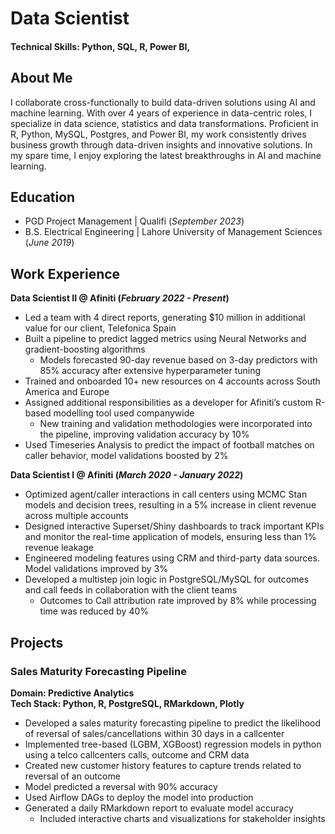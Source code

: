 # Data Scientist

#### Technical Skills: Python, SQL, R, Power BI, 


## About Me						       		
I collaborate cross-functionally to build data-driven solutions using AI and machine learning.
With over 4 years of experience in data-centric roles, I specialize in data science, statistics and data transformations.
Proficient in R, Python, MySQL, Postgres, and Power BI, my work consistently drives business growth 
through data-driven insights and innovative solutions.
In my spare time, I enjoy exploring the latest breakthroughs in AI and machine learning.

## Education						       		
- PGD Project Management	| Qualifi (_September 2023_)	 			        		
- B.S. Electrical Engineering | Lahore University of Management Sciences (_June 2019_)

## Work Experience
**Data Scientist II @ Afiniti (_February 2022 - Present_)**
- Led a team with 4 direct reports, generating $10 million in additional value for our client, Telefonica Spain
- Built a pipeline to predict lagged metrics using Neural Networks and gradient-boosting algorithms
    - Models forecasted 90-day revenue based on 3-day predictors with 85% accuracy after extensive hyperparameter tuning
- Trained and onboarded 10+ new resources on 4 accounts across South America and Europe
- Assigned additional responsibilities as a developer for Afiniti’s custom R-based modelling tool used companywide
    - New training and validation methodologies were incorporated into the pipeline, improving validation accuracy by 10%
- Used Timeseries Analysis to predict the impact of football matches on caller behavior, model validations boosted by 2%

**Data Scientist I @ Afiniti (_March 2020 - January 2022_)**
- Optimized agent/caller interactions in call centers using MCMC Stan models and decision trees, resulting in a 5% increase in client revenue across multiple accounts
- Designed interactive Superset/Shiny dashboards to track important KPIs and monitor the real-time application of models, ensuring less than 1% revenue leakage
- Engineered modeling features using CRM and third-party data sources. Model validations improved by 3%
- Developed a multistep join logic in PostgreSQL/MySQL for outcomes and call feeds in collaboration with the client teams
    - Outcomes to Call attribution rate improved by 8% while processing time was reduced by 40%

## Projects
### Sales Maturity Forecasting Pipeline
**Domain: Predictive Analytics**\
**Tech Stack: Python, R, PostgreSQL, RMarkdown, Plotly**
- Developed a sales maturity forecasting pipeline to predict the likelihood of reversal of sales/cancellations within 30 days in a callcenter
- Implemented tree-based (LGBM, XGBoost) regression models in python using a telco callcenters calls, outcome and CRM data
- Created new customer history features to capture trends related to reversal of an outcome
- Model predicted a reversal with 90% accuracy
- Used Airflow DAGs to deploy the model into production
- Generated a daily RMarkdown report to evaluate model accuracy
    - Included interactive charts and visualizations for stakeholder insights  
